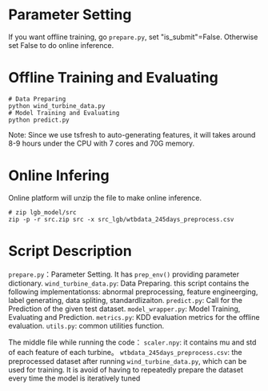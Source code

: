 # Parameter Setting
If you want offline training, go `prepare.py`, set "is_submit"=False. Otherwise set False to do online inference. 

# Offline Training and Evaluating
```
# Data Preparing
python wind_turbine_data.py
# Model Training and Evaluating
python predict.py
```
Note: Since we use tsfresh to auto-generating features, it will takes around 8-9 hours under the CPU with 7 cores and 70G memory.

# Online Infering
Online platform will unzip the file to make online inference.
```
# zip lgb_model/src
zip -p -r src.zip src -x src_lgb/wtbdata_245days_preprocess.csv
```

# Script Description
`prepare.py`：Parameter Setting. It has `prep_env()` providing parameter dictionary.
`wind_turbine_data.py`: Data Preparing. this script contains the following implementationss: abnormal preprocessing, feature engineerging, label generating, data spliting, standardlizaiton.
`predict.py`: Call for the Prediction of the given test dataset.
`model_wrapper.py`: Model Training, Evaluating and Prediction.
`metrics.py`: KDD evaluation metrics for the offline evaluation.
`utils.py`: common utilities function.

The middle file while running the code：
`scaler.npy`: it contains mu and std of each feature of each turbine。
`wtbdata_245days_preprocess.csv`: the preprocessed dataset after running `wind_turbine_data.py`, which can be used for training. It is avoid of having to repeatedly prepare the dataset every time the model is iteratively tuned
